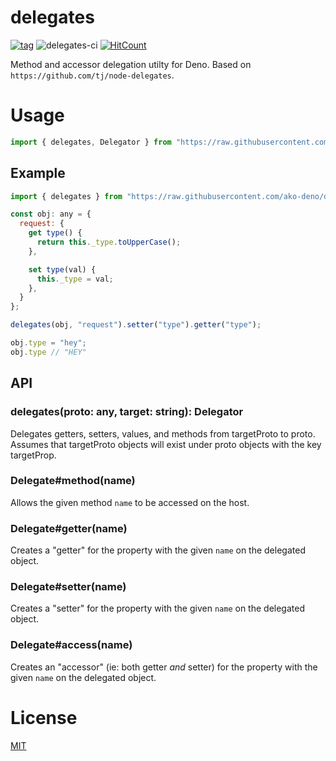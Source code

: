 # delegates

[![tag](https://img.shields.io/github/tag/ako-deno/delegates.svg)](https://github.com/ako-deno/delegates/tags)
![delegates-ci](https://github.com/ako-deno/delegates/workflows/delegates-ci/badge.svg)
[![HitCount](http://hits.dwyl.com/ako-deno/delegates.svg)](http://hits.dwyl.com/ako-deno/delegates)

Method and accessor delegation utilty for Deno. Based on `https://github.com/tj/node-delegates`.

# Usage

```js
import { delegates, Delegator } from "https://raw.githubusercontent.com/ako-deno/delegates/master/mod.ts";
```

## Example

```js
import { delegates } from "https://raw.githubusercontent.com/ako-deno/delegates/master/mod.ts";

const obj: any = {
  request: {
    get type() {
      return this._type.toUpperCase();
    },

    set type(val) {
      this._type = val;
    },
  }
};

delegates(obj, "request").setter("type").getter("type");

obj.type = "hey";
obj.type // "HEY"
```

## API

### delegates(proto: any, target: string): Delegator

Delegates getters, setters, values, and methods from targetProto to proto.
Assumes that targetProto objects will exist under proto objects with the key targetProp.

### Delegate#method(name)

Allows the given method `name` to be accessed on the host.

### Delegate#getter(name)

Creates a "getter" for the property with the given `name` on the delegated
object.

### Delegate#setter(name)

Creates a "setter" for the property with the given `name` on the delegated
object.

### Delegate#access(name)

Creates an "accessor" (ie: both getter *and* setter) for the property with the
given `name` on the delegated object.

# License

[MIT](./LICENSE)
